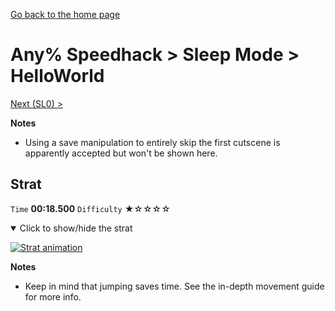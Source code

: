 [Go back to the home page](https://github.com/Doublevil/scbspeedrun)

# Any% Speedhack > Sleep Mode > HelloWorld

[Next (SL0) >](https://github.com/Doublevil/scbspeedrun/blob/main/levels/any_sh/sl/SL0.md)

**Notes**
- Using a save manipulation to entirely skip the first cutscene is apparently accepted but won't be shown here.

## Strat

`Time` **00:18.500** `Difficulty` ★☆☆☆☆
<details open>
  <summary>Click to show/hide the strat</summary>

  [![Strat animation](https://github.com/Doublevil/scbspeedrun/blob/main/media/levels/sl/HelloWorld_Strat.webp)](https://github.com/Doublevil/scbspeedrun/blob/main/media/levels/sl/HelloWorld_Strat.mp4?raw=true)

  **Notes**
  - Keep in mind that jumping saves time. See the in-depth movement guide for more info.
</details>
